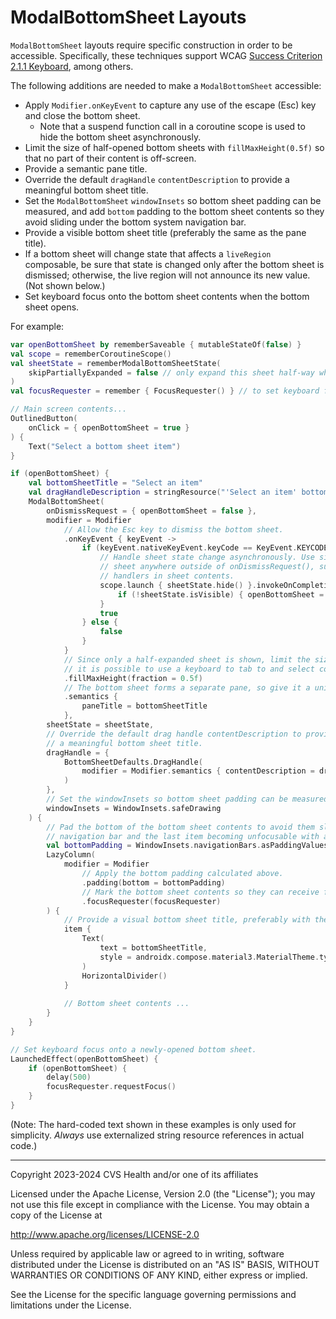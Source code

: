 # ModalBottomSheet Layouts
`ModalBottomSheet` layouts require specific construction in order to be accessible. Specifically, these techniques support WCAG [Success Criterion 2.1.1 Keyboard](https://www.w3.org/TR/WCAG22/#keyboard), among others.

The following additions are needed to make a `ModalBottomSheet` accessible:

- Apply `Modifier.onKeyEvent` to capture any use of the escape (Esc) key and close the bottom sheet.
    - Note that a suspend function call in a coroutine scope is used to hide the bottom sheet asynchronously. 
- Limit the size of half-opened bottom sheets with `fillMaxHeight(0.5f)` so that no part of their content is off-screen.
- Provide a semantic pane title.
- Override the default `dragHandle` `contentDescription` to provide a meaningful bottom sheet title.
- Set the `ModalBottomSheet` `windowInsets` so bottom sheet padding can be measured, and add `bottom` padding to the bottom sheet contents so they avoid sliding under the bottom system navigation bar.
- Provide a visible bottom sheet title (preferably the same as the pane title).
- If a bottom sheet will change state that affects a `liveRegion` composable, be sure that state is changed only after the bottom sheet is dismissed; otherwise, the live region will not announce its new value. (Not shown below.)
- Set keyboard focus onto the bottom sheet contents when the bottom sheet opens. 

For example:

```kotlin
var openBottomSheet by rememberSaveable { mutableStateOf(false) }
val scope = rememberCoroutineScope()
val sheetState = rememberModalBottomSheetState(
    skipPartiallyExpanded = false // only expand this sheet half-way when opened
)
val focusRequester = remember { FocusRequester() } // to set keyboard focus

// Main screen contents...
OutlinedButton(
    onClick = { openBottomSheet = true }
) {
    Text("Select a bottom sheet item")
}

if (openBottomSheet) {
    val bottomSheetTitle = "Select an item"
    val dragHandleDescription = stringResource("'Select an item' bottom sheet drag handle")
    ModalBottomSheet(
        onDismissRequest = { openBottomSheet = false },
        modifier = Modifier
            // Allow the Esc key to dismiss the bottom sheet.
            .onKeyEvent { keyEvent ->
                if (keyEvent.nativeKeyEvent.keyCode == KeyEvent.KEYCODE_ESCAPE) {
                    // Handle sheet state change asynchronously. Use similar code to dismisses the 
                    // sheet anywhere outside of onDismissRequest(), such as button onClick 
                    // handlers in sheet contents.
                    scope.launch { sheetState.hide() }.invokeOnCompletion {
                        if (!sheetState.isVisible) { openBottomSheet = false }
                    }
                    true
                } else {
                    false
                }
            }
            // Since only a half-expanded sheet is shown, limit the size of the sheet; otherwise, 
            // it is possible to use a keyboard to tab to and select content that is off-screen.
            .fillMaxHeight(fraction = 0.5f)
            // The bottom sheet forms a separate pane, so give it a unique pane title.
            .semantics {
                paneTitle = bottomSheetTitle
            },
        sheetState = sheetState,
        // Override the default drag handle contentDescription to provide
        // a meaningful bottom sheet title.
        dragHandle = {
            BottomSheetDefaults.DragHandle(
                modifier = Modifier.semantics { contentDescription = dragHandleDescription }
            )
        },
        // Set the windowInsets so bottom sheet padding can be measured.
        windowInsets = WindowInsets.safeDrawing
    ) {
        // Pad the bottom of the bottom sheet contents to avoid them sliding under the bottom system 
        // navigation bar and the last item becoming unfocusable with assistive technologies. 
        val bottomPadding = WindowInsets.navigationBars.asPaddingValues().calculateBottomPadding()
        LazyColumn(
            modifier = Modifier
                // Apply the bottom padding calculated above.
                .padding(bottom = bottomPadding)
                // Mark the bottom sheet contents so they can receive focus.
                .focusRequester(focusRequester)
        ) {
            // Provide a visual bottom sheet title, preferably with the same text as the pane title.
            item {
                Text(
                    text = bottomSheetTitle,
                    style = androidx.compose.material3.MaterialTheme.typography.headlineSmall
                )
                HorizontalDivider()
            }
            
            // Bottom sheet contents ...
        }
    }
}

// Set keyboard focus onto a newly-opened bottom sheet. 
LaunchedEffect(openBottomSheet) {
    if (openBottomSheet) {
        delay(500)
        focusRequester.requestFocus()
    }
}
```

(Note: The hard-coded text shown in these examples is only used for simplicity. _Always_ use externalized string resource references in actual code.)

----

Copyright 2023-2024 CVS Health and/or one of its affiliates

Licensed under the Apache License, Version 2.0 (the "License");
you may not use this file except in compliance with the License.
You may obtain a copy of the License at

http://www.apache.org/licenses/LICENSE-2.0

Unless required by applicable law or agreed to in writing, software
distributed under the License is distributed on an "AS IS" BASIS,
WITHOUT WARRANTIES OR CONDITIONS OF ANY KIND, either express or implied.

See the License for the specific language governing permissions and
limitations under the License.